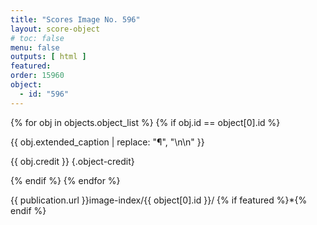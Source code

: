 ```yaml
---
title: "Scores Image No. 596"
layout: score-object
# toc: false
menu: false
outputs: [ html ]
featured: 
order: 15960
object:
  - id: "596"
---
```


{% for obj in objects.object_list %}
{% if obj.id == object[0].id %}

{{ obj.extended_caption | replace: "¶", "\n\n" }}

{{ obj.credit }} {.object-credit}

{% endif %}
{% endfor %}

<div class="object-credit object-url is-print-only">

{{ publication.url }}image-index/{{ object[0].id }}/ {% if featured %}*{% endif %}

</div>
